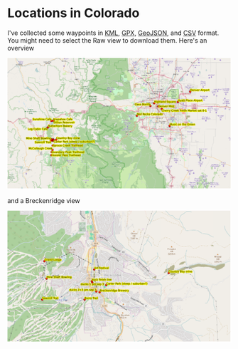 # Locations in Colorado

I've collected some waypoints in
[KML](files/copts.kml),
[GPX](files/copts.gpx),
[GeoJSON](files/copts.geojson), and
[CSV](files/copts.csv)
format.  You might need to select the Raw view to download them. Here's an overview

![Overview](files/co0Capture.png)

and a Breckenridge view

![Breckenridge](files/co1Capture.png)
